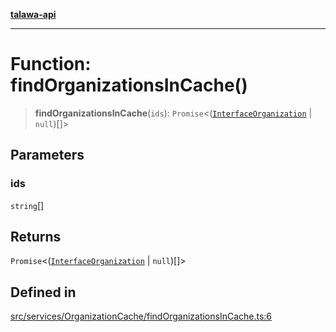 [**talawa-api**](../../../../README.md)

***

# Function: findOrganizationsInCache()

> **findOrganizationsInCache**(`ids`): `Promise`\<([`InterfaceOrganization`](../../../../models/Organization/interfaces/InterfaceOrganization.md) \| `null`)[]\>

## Parameters

### ids

`string`[]

## Returns

`Promise`\<([`InterfaceOrganization`](../../../../models/Organization/interfaces/InterfaceOrganization.md) \| `null`)[]\>

## Defined in

[src/services/OrganizationCache/findOrganizationsInCache.ts:6](https://github.com/Suyash878/talawa-api/blob/e4413cec641a837926071678fed3c7f67234e31e/src/services/OrganizationCache/findOrganizationsInCache.ts#L6)
